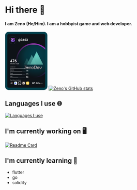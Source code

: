 # Hi there 👋
#### I am Zeno (He/Him). I am a hobbyist game and web developer.
<a href="https://app.daily.dev/3463"><img src="https://github.com/Zeno3463/Zeno3463/blob/main/devcard.svg" width="140" alt="Zeno's Dev Card"/></a>
[![Zeno's GitHub stats](https://github-readme-stats.vercel.app/api?username=Zeno3463&theme=dracula)](https://github.com/Zeno3463)

## Languages I use 🌐
[![Languages I use](https://github-readme-stats.vercel.app/api/top-langs/?username=Zeno3463&theme=dracula)](https://github.com/Zeno3463)

## I'm currently working on 🖥️
[![Readme Card](https://github-readme-stats.vercel.app/api/pin/?username=Zeno3463&repo=blockchain-to-do-list&theme=dracula)](https://github.com/Zeno3463/blockchain-to-do-list)

## I'm currently learning 📕
- flutter
- go
- solidity

<!--
**Zeno3463/Zeno3463** is a ✨ _special_ ✨ repository because its `README.md` (this file) appears on your GitHub profile.

Here are some ideas to get you started:

- 🔭 I’m currently working on ...
- 🌱 I’m currently learning ...
- 👯 I’m looking to collaborate on ...
- 🤔 I’m looking for help with ...
- 💬 Ask me about ...
- 📫 How to reach me: ...
- 😄 Pronouns: ...
- ⚡ Fun fact: ...
-->
